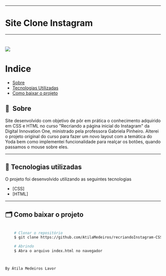 

---
# Site Clone Instagram
---

<h1>
    <img src="https://github.com/AtilaMedeiros/recriandoInstagram-CSS-HTML/blob/main/img/Instagram.gif">
</h1>



# Indice

- [Sobre](#-sobre)
- [Tecnologias Utilizadas](#-tecnologias-utilizadas)
- [Como baixar o projeto](#-como-baixar-o-projeto)

## 🔖&nbsp; Sobre

Site desenvolvido com objetivo de pôr em prática o conhecimento adquirido em CSS e HTML no curso "Recriando a página inicial do Instagram" da Digital Innovation One, ministrado pela professora Gabriela Pinheiro. Alterei o projeto original do curso para fazer um novo layout com a temática do Yoda bem como implementei funcionalidade para realçar os botões, quando passamos o mouse sobre eles.



---

## 🚀 Tecnologias utilizadas

O projeto foi desenvolvido utilizando as seguintes tecnologias

- [CSS]
- [HTML]


---

## 🗂 Como baixar o projeto

```bash

    # Clonar o repositório
    $ git clone https://github.com/AtilaMedeiros/recriandoInstagram-CSS-HTML.git

    # Abrindo
    $ Abra o arquivo index.html no navegador



By Átila Medeiros Lavor

